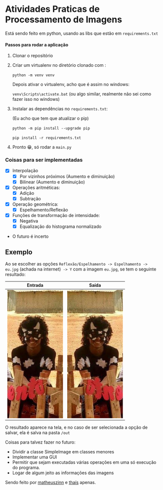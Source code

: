 # Atividades Praticas de Processamento de Imagens

Está sendo feito em python, usando as libs que estão em ```requirements.txt```

#### Passos para rodar a aplicação

1. Clonar o repositório
2. Criar um virtualenv no diretório clonado com :
  
      ```python -m venv venv```

      Depois ativar o virtualenv, acho que é assim no windows:

      ```venv\Scripts\activate.bat``` (ou algo similar, realmente não sei como fazer isso no windows)

3. Instalar as dependências no ```requirements.txt```:

    (Eu acho que tem que atualizar o pip)

    ```python -m pip install --upgrade pip```

    ```pip install -r requirements.txt```

4. Pronto 😁, só rodar a ```main.py```

### Coisas para ser implementadas

- [X] Interpolação
  - [X] Por vizinhos próximos (Aumento e diminuição)
  - [X] Bilinear (Aumento e diminuição)
- [X] Operações aritméticas:
  - [X] Adição
  - [X] Subtração
- [X] Operação geométrica:
  - [X] Espelhamento/Reflexão
- [X] Funções de transformação de intensidade:
  - [X] Negativa
  - [X] Equalização do histograma normalizado
- O futuro é incerto


## Exemplo 

  Ao se escolher as opções ```Reflexão/Espelhamento -> Espelhamento -> eu.jpg``` (achada na internet)``` -> Y``` com a imagem ```eu.jpg```, se tem o seguinte resultado: 

|  Entrada       |     Saída       | 
| ------------- |:-------------:|
| ![achada na internet](./images/eu.jpg)      | ![](./out/Espelhamento_eu.jpg) |

O resultado aparece na tela, e no caso de ser selecionada a opção de salvar, ela é salva na pasta ```/out```
  

Coisas para talvez fazer no futuro:
  - Dividir a classe SimpleImage em classes menores
  - Implementar uma GUI
  - Permitir que sejam executadas várias operações em uma só execução do programa.
  - Logar de algum jeito as informações das imagens

Sendo feito por [matheuszinn](www.twitter.com/matheuszeen) e [thaís](https://twitter.com/thaisclxt) apenas.